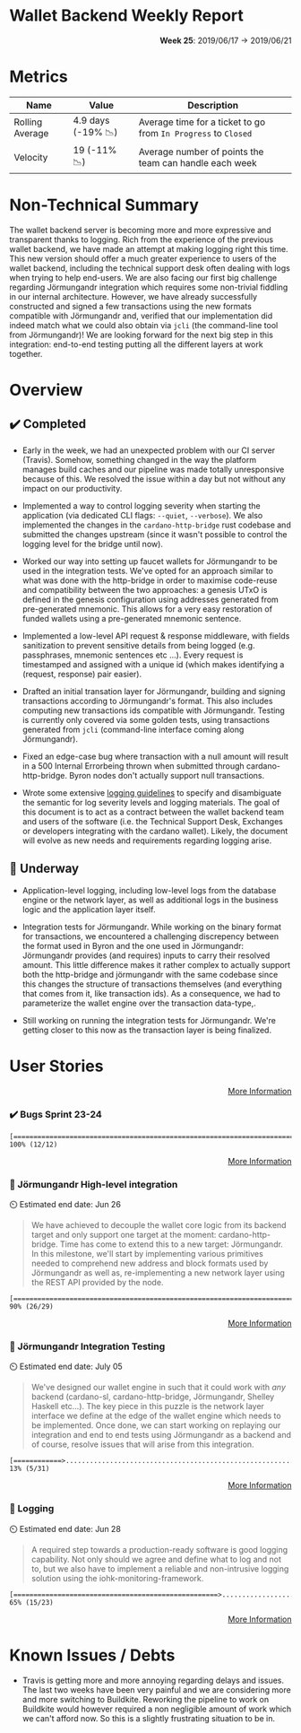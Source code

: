 # Wallet Backend Weekly Report 

<p align="right">
  <strong>Week 25</strong>: 2019/06/17 →  2019/06/21
</p>

# Metrics

| Name            | Value                                        | Description                                                    |
| ---             | ---                                          | ---                                                            |
| Rolling Average | 4.9 days (-19% :chart_with_downwards_trend:) | Average time for a ticket to go from `In Progress` to `Closed` |
| Velocity        | 19 (-11% :chart_with_downwards_trend:)       | Average number of points the team can handle each week         |

# Non-Technical Summary

The wallet backend server is becoming more and more expressive and transparent
thanks to logging. Rich from the experience of the previous wallet backend, we
have made an attempt at making logging right this time. This new version should
offer a much greater experience to users of the wallet backend, including the
technical support desk often dealing with logs when trying to help end-users.
We are also facing our first big challenge regarding Jörmungandr integration
which requires some non-trivial fiddling in our internal architecture. However,
we have already successfully constructed and signed a few transactions using
the new formats compatible with Jörmungandr and, verified that our
implementation did indeed match what we could also obtain via `jcli` (the
command-line tool from Jörmungandr)! We are looking forward for the next big
step in this integration: end-to-end testing putting all the different layers
at work together.

# Overview 

## :heavy_check_mark: Completed

- Early in the week, we had an unexpected problem with our CI server (Travis).
  Somehow, something changed in the way the platform manages build caches and
  our pipeline was made totally unresponsive because of this. We resolved the
  issue within a day but not without any impact on our productivity. 

- Implemented a way to control logging severity when starting the application
  (via dedicated CLI flags: `--quiet`, `--verbose`). We also implemented the
  changes in the `cardano-http-bridge` rust codebase and submitted the changes
  upstream (since it wasn't possible to control the logging level for the
  bridge until now).

- Worked our way into setting up faucet wallets for Jörmungandr to be used in
  the integration tests. We've opted for an approach similar to what was done 
  with the http-bridge in order to maximise code-reuse and compatibility between
  the two approaches: a genesis UTxO is defined in the genesis configuration 
  using addresses generated from pre-generated mnemonic. This allows for a very
  easy restoration of funded wallets using a pre-generated mnemonic sentence.

- Implemented a low-level API request & response middleware, with fields 
  sanitization to prevent sensitive details from being logged (e.g. passphrases,
  mnemonic sentences etc ...). Every request is timestamped and assigned with
  a unique id (which makes identifying a (request, response) pair easier). 

- Drafted an initial transation layer for Jörmungandr, building and signing 
  transactions according to Jörmungandr's format. This also includes computing
  new transactions ids compatible with Jörmungandr. Testing is currently only
  covered via some golden tests, using transactions generated from `jcli` 
  (command-line interface coming along Jörmungandr).

- Fixed an edge-case bug where transaction with a null amount will result in a 
  500 Internal Errorbeing thrown when submitted through cardano-http-bridge.
  Byron nodes don't actually support null transactions.

- Wrote some extensive [logging guidelines](https://github.com/input-output-hk/cardano-wallet/wiki/Logging-Guidelines)
  to specify and disambiguate the semantic for log severity levels and logging
  materials. The goal of this document is to act as a contract between the
  wallet backend team and users of the software (i.e. the Technical Support
  Desk, Exchanges or developers integrating with the cardano wallet). Likely,
  the document will evolve as new needs and requirements regarding logging
  arise.

## :construction: Underway

- Application-level logging, including low-level logs from the database engine
  or the network layer, as well as additional logs in the business logic and
  the application layer itself.

- Integration tests for Jörmungandr. While working on the binary format for
  transactions, we encountered a challenging discrepency between the format used
  in Byron and the one used in Jörmungandr: Jörmungandr provides (and requires)
  inputs to carry their resolved amount. This little difference makes it rather 
  complex to actually support both the http-bridge and jörmungandr with the same
  codebase since this changes the structure of transactions themselves (and 
  everything that comes from it, like transaction ids). As a consequence, we had
  to parameterize the wallet engine over the transaction data-type,.

- Still working on running the integration tests for Jörmungandr. We're getting 
  closer to this now as the transaction layer is being finalized.

# User Stories 

<p align="right">
  <a target="_blank" href="https://github.com/input-output-hk/cardano-wallet/milestones#workspaces/cardano-wallet-5c7916c0f178504aa753dea9/reports/burndown?milestoneId=4378138">More Information</a>
</p>

### :heavy_check_mark: Bugs Sprint 23-24

```
[===============================================================================] 100% (12/12)
```

<p align="right">
  <a target="_blank" href="https://github.com/input-output-hk/cardano-wallet/milestones#workspaces/cardano-wallet-5c7916c0f178504aa753dea9/reports/burndown?milestoneId=4378130">More Information</a>
</p>


### :hammer: Jörmungandr High-level integration

:timer_clock: Estimated end date: Jun 26

> We have achieved to decouple the wallet core logic from its backend target
> and only support one target at the moment: cardano-http-bridge. Time has come
> to extend this to a new target: Jörmungandr. In this milestone, we'll start
> by implementing various primitives needed to comprehend new address and block
> formats used by Jörmungandr as well as, re-implementing a new network layer
> using the REST API provided by the node.

```
[=======================================================================>.......] 90% (26/29)
```

<p align="right">
  <a target="_blank" href="https://github.com/input-output-hk/cardano-wallet/milestones#workspaces/cardano-wallet-5c7916c0f178504aa753dea9/reports/burndown?milestoneId=4295641">More Information</a>
</p>


### :hammer: Jörmungandr Integration Testing

:timer_clock: Estimated end date: July 05

> We've designed our wallet engine in such that it could work with _any_
> backend (cardano-sl, cardano-http-bridge, Jörmungandr, Shelley Haskell
> etc...).  The key piece in this puzzle is the network layer interface we
> define at the edge of the wallet engine which needs to be implemented. Once
> done, we can start working on replaying our integration and end to end tests
> using Jörmungandr as a backend and of course, resolve issues that will arise
> from this integration.

```
[============>..................................................................] 13% (5/31)
```

<p align="right">
  <a target="_blank" href="https://github.com/input-output-hk/cardano-wallet/milestones#workspaces/cardano-wallet-5c7916c0f178504aa753dea9/reports/burndown?milestoneId=4378134">More Information</a>
</p>

### :hammer: Logging

:timer_clock: Estimated end date: Jun 28

> A required step towards a production-ready software is good logging
> capability.  Not only should we agree and define what to log and not to, but
> we also have to implement a reliable and non-intrusive logging solution using
> the iohk-monitoring-framework.

```
[===================================================>...........................] 65% (15/23)
```

<p align="right">
  <a target="_blank" href="https://github.com/input-output-hk/cardano-wallet/milestones#workspaces/cardano-wallet-5c7916c0f178504aa753dea9/reports/burndown?milestoneId=4378133">More Information</a>
</p>

# Known Issues / Debts

- Travis is getting more and more annoying regarding delays and issues. The last 
  two weeks have been very painful and we are considering more and more switching
  to Buildkite. Reworking the pipeline to work on Buildkite would however required
  a non negligible amount of work which we can't afford now. So this is a slightly
  frustrating situation to be in. 
